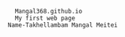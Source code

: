            Mangal368.github.io
           My first web page
         Name-Takhellambam Mangal Meitei
